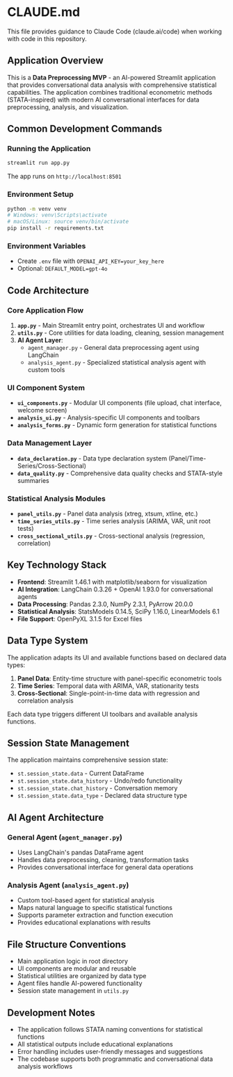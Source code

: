 # CLAUDE.md

This file provides guidance to Claude Code (claude.ai/code) when working with code in this repository.

## Application Overview

This is a **Data Preprocessing MVP** - an AI-powered Streamlit application that provides conversational data analysis with comprehensive statistical capabilities. The application combines traditional econometric methods (STATA-inspired) with modern AI conversational interfaces for data preprocessing, analysis, and visualization.

## Common Development Commands

### Running the Application
```bash
streamlit run app.py
```
The app runs on `http://localhost:8501`

### Environment Setup
```bash
python -m venv venv
# Windows: venv\Scripts\activate
# macOS/Linux: source venv/bin/activate
pip install -r requirements.txt
```

### Environment Variables
- Create `.env` file with `OPENAI_API_KEY=your_key_here`
- Optional: `DEFAULT_MODEL=gpt-4o`

## Code Architecture

### Core Application Flow
1. **`app.py`** - Main Streamlit entry point, orchestrates UI and workflow
2. **`utils.py`** - Core utilities for data loading, cleaning, session management
3. **AI Agent Layer**:
   - `agent_manager.py` - General data preprocessing agent using LangChain
   - `analysis_agent.py` - Specialized statistical analysis agent with custom tools

### UI Component System
- **`ui_components.py`** - Modular UI components (file upload, chat interface, welcome screen)
- **`analysis_ui.py`** - Analysis-specific UI components and toolbars
- **`analysis_forms.py`** - Dynamic form generation for statistical functions

### Data Management Layer
- **`data_declaration.py`** - Data type declaration system (Panel/Time-Series/Cross-Sectional)
- **`data_quality.py`** - Comprehensive data quality checks and STATA-style summaries

### Statistical Analysis Modules
- **`panel_utils.py`** - Panel data analysis (xtreg, xtsum, xtline, etc.)
- **`time_series_utils.py`** - Time series analysis (ARIMA, VAR, unit root tests)
- **`cross_sectional_utils.py`** - Cross-sectional analysis (regression, correlation)

## Key Technology Stack

- **Frontend**: Streamlit 1.46.1 with matplotlib/seaborn for visualization
- **AI Integration**: LangChain 0.3.26 + OpenAI 1.93.0 for conversational agents
- **Data Processing**: Pandas 2.3.0, NumPy 2.3.1, PyArrow 20.0.0
- **Statistical Analysis**: StatsModels 0.14.5, SciPy 1.16.0, LinearModels 6.1
- **File Support**: OpenPyXL 3.1.5 for Excel files

## Data Type System

The application adapts its UI and available functions based on declared data types:

1. **Panel Data**: Entity-time structure with panel-specific econometric tools
2. **Time Series**: Temporal data with ARIMA, VAR, stationarity tests
3. **Cross-Sectional**: Single-point-in-time data with regression and correlation analysis

Each data type triggers different UI toolbars and available analysis functions.

## Session State Management

The application maintains comprehensive session state:
- `st.session_state.data` - Current DataFrame
- `st.session_state.data_history` - Undo/redo functionality
- `st.session_state.chat_history` - Conversation memory
- `st.session_state.data_type` - Declared data structure type

## AI Agent Architecture

### General Agent (`agent_manager.py`)
- Uses LangChain's pandas DataFrame agent
- Handles data preprocessing, cleaning, transformation tasks
- Provides conversational interface for general data operations

### Analysis Agent (`analysis_agent.py`)
- Custom tool-based agent for statistical analysis
- Maps natural language to specific statistical functions
- Supports parameter extraction and function execution
- Provides educational explanations with results

## File Structure Conventions

- Main application logic in root directory
- UI components are modular and reusable
- Statistical utilities are organized by data type
- Agent files handle AI-powered functionality
- Session state management in `utils.py`

## Development Notes

- The application follows STATA naming conventions for statistical functions
- All statistical outputs include educational explanations
- Error handling includes user-friendly messages and suggestions
- The codebase supports both programmatic and conversational data analysis workflows